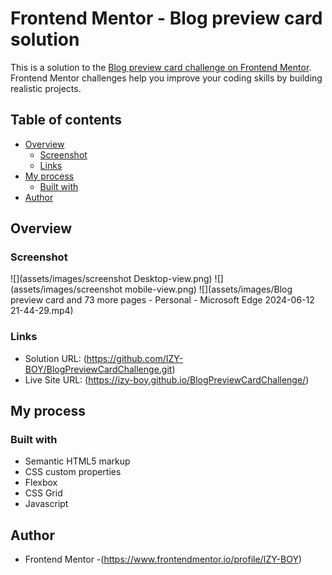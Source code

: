 # Frontend Mentor - Blog preview card solution

This is a solution to the [Blog preview card challenge on Frontend Mentor](https://www.frontendmentor.io/challenges/blog-preview-card-ckPaj01IcS). Frontend Mentor challenges help you improve your coding skills by building realistic projects. 

## Table of contents

- [Overview](#overview)
  - [Screenshot](#screenshot)
  - [Links](#links)
- [My process](#my-process)
  - [Built with](#built-with)
- [Author](#author)


## Overview

### Screenshot

![](assets/images/screenshot Desktop-view.png)
![](assets/images/screenshot mobile-view.png)
![](assets/images/Blog preview card and 73 more pages - Personal - Microsoft​ Edge 2024-06-12 21-44-29.mp4)


### Links

- Solution URL: (https://github.com/IZY-BOY/BlogPreviewCardChallenge.git)
- Live Site URL: (https://izy-boy.github.io/BlogPreviewCardChallenge/)

## My process

### Built with

- Semantic HTML5 markup
- CSS custom properties
- Flexbox
- CSS Grid
- Javascript

## Author

- Frontend Mentor -(https://www.frontendmentor.io/profile/IZY-BOY)
